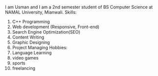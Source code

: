 I am Usman and I am a 2nd semester student of BS Computer Science at NAMAL University, Mianwali.
Skills:
  1. C++ Programming
  2. Web development (Responsive, Front-end)
  3. Search Engine Optimization(SEO)
  4. Content Writing
  5. Graphic Designing
  6. Project Managing
Hobbies:
1. Language Learning
2. video games
3. sports
4. freelancing
